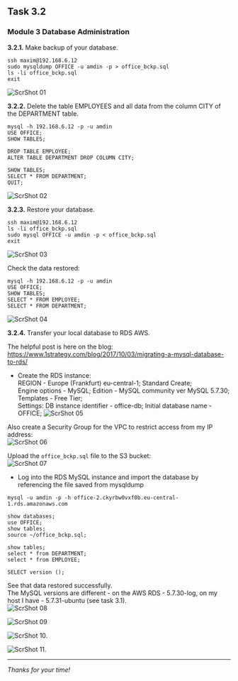 ## Task 3.2
### Module 3 Database Administration

**3.2.1.** Make backup of your database.  
```
ssh maxim@192.168.6.12
sudo mysqldump OFFICE -u amdin -p > office_bckp.sql
ls -li office_bckp.sql
exit
```
![ScrShot 01](scr/01.png "ScrShot 01")  

**3.2.2.** Delete the table EMPLOYEES and all data from the column CITY of the DEPARTMENT table.  
```
mysql -h 192.168.6.12 -p -u amdin
USE OFFICE;
SHOW TABLES;

DROP TABLE EMPLOYEE;
ALTER TABLE DEPARTMENT DROP COLUMN CITY;

SHOW TABLES;
SELECT * FROM DEPARTMENT;
QUIT;
```
![ScrShot 02](scr/02.png "ScrShot 02")  

**3.2.3.** Restore your database.  
```
ssh maxim@192.168.6.12
ls -li office_bckp.sql
sudo mysql OFFICE -u amdin -p < office_bckp.sql
exit
```
![ScrShot 03](scr/03.png "ScrShot 03")  

Check the data restored:  
```
mysql -h 192.168.6.12 -p -u amdin
USE OFFICE;
SHOW TABLES;
SELECT * FROM EMPLOYEE;
SELECT * FROM DEPARTMENT;
```
![ScrShot 04](scr/04.png "ScrShot 04")  

**3.2.4.** Transfer your local database to RDS AWS.  

The helpful post is here on the blog:  
https://www.1strategy.com/blog/2017/10/03/migrating-a-mysql-database-to-rds/

- Create the RDS instance:  
REGION - Europe (Frankfurt) eu-central-1;
Standard Create;  
Engine options - MySQL;
Edition - MySQL community ver MySQL 5.7.30;  
Templates - Free Tier;  
Settings:
DB instance identifier - office-db;
Initial database name - OFFICE;
![ScrShot 05](scr/05.png "ScrShot 05")  

Also create a Security Group for the VPC to restrict access from my IP address:  
![ScrShot 06](scr/06.png "ScrShot 06")  

Upload the `office_bckp.sql` file to the S3 bucket:  
![ScrShot 07](scr/07.png "ScrShot 07")  

- Log into the RDS MySQL instance and import the database by referencing the file saved from mysqldump  
```
mysql -u amdin -p -h office-2.ckyrbw0vxf0b.eu-central-1.rds.amazonaws.com  

show databases;
use OFFICE;
show tables;
source ~/office_bckp.sql;

show tables;
select * from DEPARTMENT;
select * from EMPLOYEE;

SELECT version ();
```

See that data restored successfully.  
The MySQL versions are different - on the AWS RDS - 5.7.30-log, on my host I have - 5.7.31-ubuntu (see task 3.1).  
![ScrShot 08](scr/08.png "ScrShot 08")  

![ScrShot 09](scr/09.png "ScrShot 09")  

![ScrShot 10.](scr/10.png "ScrShot 10")  

![ScrShot 11.](scr/11.png "ScrShot 11")  
___
 
_Thanks for your time!_  

